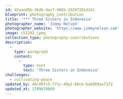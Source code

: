 ```yaml
---
id: d2aaed5b-3bdb-4acf-906b-19297281d141
blueprint: photography_contribution
title: '*** Three Sisters in Indonesia'
photographer_name: 'Jimmy Nelson'
photographer_website: 'https://www.jimmynelson.com'
image: c51292.jpeg
collection_type: photography-contributions
description:
  -
    type: paragraph
    content:
      -
        type: text
        text: 'Three Sisters in Indonesia'
challenges:
  - cultivating-peace
updated_by: 46c097c5-771c-49e2-b8c6-ba6009ae7172
updated_at: 1709670869
---
```

